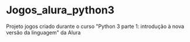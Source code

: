 # Jogos_alura_python3
Projeto jogos criado durante o curso "Python 3 parte 1: introdução à nova versão da linguagem" da Alura
